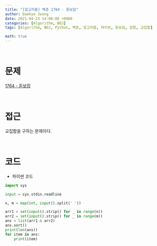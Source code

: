 ```yaml
---
title: "[알고리즘] 백준 1764 - 듣보잡"
author: Daekyo Jeong
date: 2021-04-23 14:00:00 +0900
categories: [Algorithm, BOJ]
tags: [Algorithm, BOJ, Python, 백준, 알고리즘, 파이썬, 듣보잡, 집합, 교집합]

math: true
---
```



<br/>

# **문제**

[1764 - 듣보잡](https://www.acmicpc.net/problem/1764)

<br/>

# **접근**

교집합을 구하는 문제이다.  

<br/>

# **코드**

- 파이썬 코드   

```py
import sys

input = sys.stdin.readline

n, m = map(int, input().split(' '))

arr1 = set(input().strip() for _ in range(n))
arr2 = set(input().strip() for _ in range(m))
ans = list(arr1 & arr2)
ans.sort()
print(len(ans))
for item in ans:
    print(item)
```

<br/>
